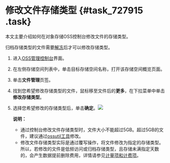 # 修改文件存储类型 {#task_727915 .task}

本文主要介绍如何在对象存储OSS控制台修改文件的存储类型。

归档存储类型的文件需要[解冻](cn.zh-CN/控制台用户指南/上传、下载和管理文件/解冻归档类型文件.md#)后才可以修改存储类型。

1.  进入[OSS管理控制台](https://oss.console.aliyun.com/)界面。
2.  在左侧存储空间列表中，单击目标存储空间名称，打开该存储空间概览页面。
3.  单击**文件管理**页签。
4.  找到您希望修改存储类型的文件，鼠标移至文件后的**更多**，在下拉菜单中单击**修改存储类型**。
5.  选择您希望修改的存储类型后，单击**确定**。![](http://static-aliyun-doc.oss-cn-hangzhou.aliyuncs.com/assets/img/570105/156102500049505_zh-CN.png)

 

    **说明：** 

    -   通过控制台修改文件存储类型时，文件大小不能超过5GB。超过5GB的文件，建议通过[ossutil工具](../../../../cn.zh-CN/常用工具/命令行工具ossutil/常用命令/set-meta.md#section_cmg_g1k_upe)修改。
    -   修改文件存储类型实际是通过覆写操作，将文件修改为指定的存储类型。所以，若修改的文件是低频访问或归档存储类型，且存储未满指定天数的，会产生数据提前删除费用，详情请参见[计量项和计费项](../../../../cn.zh-CN/计量计费/计量项和计费项.md#section_uz2_m2t_lgb)。

